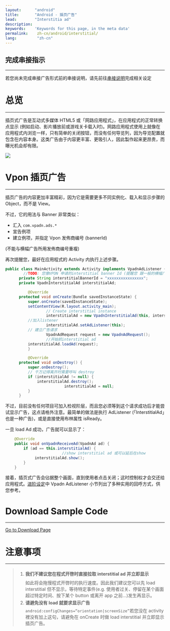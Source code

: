 ```yaml
---
layout:      "android"
title:       "Android - 插页广告"
lead:        "Interstitia ad"
description:
keywords:    'Keywords for this page, in the meta data'
permalink:    zh-cn/android/interstitial/
lang:         "zh-cn"
---
```


## 完成串接指示
---
若您尚未完成串接广告形式前的串接说明，请先前往[串接说明]完成相关设定

# 总览
---
插页式广告是互动式多媒体 HTML5 或「网路应用程式」，在应用程式的正常转换点显示 (例如启动、影片播放前或游戏关卡载入时)。网路应用程式使用上就像在应用程式内浏览一样，只有简单的关闭按钮，而没有任何导览列，因为导览配置就包含在内容本身。这类广告由于内容更丰富、更吸引人，因此製作起来更昂贵，而曝光机会却有限。

![]({{site.imgurl}}/Interstitial.png)

# Vpon 插页广告
---
插页广告的内容更加丰富精彩，因为它是需要更多不同实例化、载入和显示步骤的 Object，而不是 View。

不过，它的用法与 Banner 非常类似：

* 汇入 `com.vpadn.ads.*`
* 宣告例项
* 建立例项，并指定 Vpon 发佈商编号 (bannerId)

(不能与横幅广告所用发佈商编号重複)

再次提醒您，最好在应用程式的 Activity 内执行上述步骤。

```java
public class MainActivity extends Activity implements VpadnAdListener {
        //TODO: 您像VPON 申请的interstitial banner Id (提醒您 跟一般的横幅广告banner ID是不同的)
      private String interstitialBannerId = "xxxxxxxxxxxxxxxx";
      private VpadnInterstitialAd interstitialAd;

          @Override
      protected void onCreate(Bundle savedInstanceState) {
          super.onCreate(savedInstanceState);
          setContentView(R.layout.activity_main);
                  // Create interstitial instance
                  interstitialAd = new VpadnInterstitialAd(this, interstitialBannerId, "TW");
          //加入listener
                  interstitialAd.setAdListener(this);
          // 建立广告请求
                  VpadnAdRequest request = new VpadnAdRequest();
                  //开始抓interstitial ad
          interstitialAd.loadAd(request);
          }

          @Override
      protected void onDestroy() {
          super.onDestroy();
          // 千万记得离开时需要呼叫 destroy
          if (interstitialAd != null) {
              interstitialAd.destroy();
                          interstitialAd = null;
          }
      }
```

不过，目前没有任何项目可加入检视阶层，而且您必须等到这个请求成功后才能尝试显示广告，这点请格外注意。最简单的做法是执行 AdListener (「InterstitialAd」也是一种广告)，或是直接使用布林属性 isReady。

一旦 load Ad 成功，广告就可以显示了：

```java
    @Override
    public void onVpadnReceiveAd(VpadnAd ad) {
        if (ad == this.interstitialAd) {
                         //show interstitial ad 或可以延后在show
             interstitialAd.show();
        }
    }
```

接着，插页式广告会佔据整个画面，直到使用者点击关闭；这时控制权才会交还给应用程式。[进阶设定]中 Vpadn AdListener 小节列出了多种实用的回呼方式，供您参考。

# Download Sample Code
---
[Go to Download Page]

# 注意事项
---
> 1. <span style="line-height:2.5em">**我们不建议您在程式开啓时直接拉取 interstitial ad 并立即显示**<br></span>
如此将会拖慢程式开啓时的执行速度。因此我们建议您可以先 load interstitial 但不显示，等待特定事件(e.g. 使用者过关、停留在某个画面超过特定时间、按下某个 button 或离开 app 之前...)发生再显示。
> 2. <span style="line-height:2em"> **请避免没有 load 就要求显示广告** <br> </span>
`android:configChanges=“orientation|screenSize”`若您没在 activity 裡没有加上这句，请避免在 onCreate 时做 load interstitial 并立即显示插页广告。



[串接说明]: ../integration-guide
[Go to Download Page]:{{site.baseurl}}/zh-cn/android/download
[进阶设定]: {{site.baseurl}}/zh-cn/android/advanced
